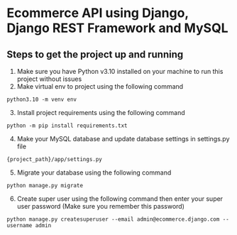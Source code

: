 # Ecommerce API using Django, Django REST Framework and MySQL

## Steps to get the project up and running

1. Make sure you have Python v3.10 installed on your machine to run this project without issues
2. Make virtual env to project using the following command
```
python3.10 -m venv env
```
3. Install project requirements using the following command
```
python -m pip install requirements.txt
```
4. Make your MySQL database and update database settings in settings.py file
```
{project_path}/app/settings.py
```
5. Migrate your database using the following command
```
python manage.py migrate
```
6. Create super user using the following command then enter your super user password (Make sure you remember this password)
```
python manage.py createsuperuser --email admin@ecommerce.django.com --username admin
```
